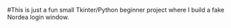 #This is just a fun small Tkinter/Python beginner project where I build a fake Nordea login window.
